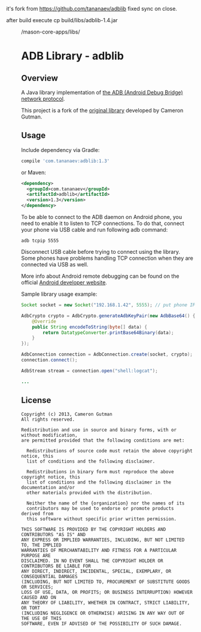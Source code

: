 it's fork from https://github.com/tananaev/adblib
fixed sync on close.

after build execute
cp build/libs/adblib-1.4.jar <DIR>/mason-core-apps/libs/

# ADB Library - adblib

## Overview

A Java library implementation of [the ADB (Android Debug Bridge) network protocol](https://android.googlesource.com/platform/system/core/+/master/adb/protocol.txt).

This project is a fork of the [original library](https://github.com/cgutman/AdbLib) developed by Cameron Gutman.

## Usage

Include dependency via Gradle:
```groovy
compile 'com.tananaev:adblib:1.3'
```
or Maven:
```xml
<dependency>
  <groupId>com.tananaev</groupId>
  <artifactId>adblib</artifactId>
  <version>1.3</version>
</dependency>
```

To be able to connect to the ADB daemon on Android phone, you need to enable it to listen to TCP connections. To do that, connect your phone via USB cable and run following adb command:
```
adb tcpip 5555
```

Disconnect USB cable before trying to connect using the library. Some phones have problems handling TCP connection when they are connected via USB as well.

More info about Android remote debugging can be found on the official [Android developer website](https://developer.android.com/studio/command-line/adb.html#wireless).

Sample library usage example:
```java
Socket socket = new Socket("192.168.1.42", 5555); // put phone IP address here

AdbCrypto crypto = AdbCrypto.generateAdbKeyPair(new AdbBase64() {
    @Override
    public String encodeToString(byte[] data) {
        return DatatypeConverter.printBase64Binary(data);
    }
});

AdbConnection connection = AdbConnection.create(socket, crypto);
connection.connect();

AdbStream stream = connection.open("shell:logcat");

...
```

## License

    Copyright (c) 2013, Cameron Gutman
    All rights reserved.

    Redistribution and use in source and binary forms, with or without modification,
    are permitted provided that the following conditions are met:

      Redistributions of source code must retain the above copyright notice, this
      list of conditions and the following disclaimer.

      Redistributions in binary form must reproduce the above copyright notice, this
      list of conditions and the following disclaimer in the documentation and/or
      other materials provided with the distribution.

      Neither the name of the {organization} nor the names of its
      contributors may be used to endorse or promote products derived from
      this software without specific prior written permission.

    THIS SOFTWARE IS PROVIDED BY THE COPYRIGHT HOLDERS AND CONTRIBUTORS "AS IS" AND
    ANY EXPRESS OR IMPLIED WARRANTIES, INCLUDING, BUT NOT LIMITED TO, THE IMPLIED
    WARRANTIES OF MERCHANTABILITY AND FITNESS FOR A PARTICULAR PURPOSE ARE
    DISCLAIMED. IN NO EVENT SHALL THE COPYRIGHT HOLDER OR CONTRIBUTORS BE LIABLE FOR
    ANY DIRECT, INDIRECT, INCIDENTAL, SPECIAL, EXEMPLARY, OR CONSEQUENTIAL DAMAGES
    (INCLUDING, BUT NOT LIMITED TO, PROCUREMENT OF SUBSTITUTE GOODS OR SERVICES;
    LOSS OF USE, DATA, OR PROFITS; OR BUSINESS INTERRUPTION) HOWEVER CAUSED AND ON
    ANY THEORY OF LIABILITY, WHETHER IN CONTRACT, STRICT LIABILITY, OR TORT
    (INCLUDING NEGLIGENCE OR OTHERWISE) ARISING IN ANY WAY OUT OF THE USE OF THIS
    SOFTWARE, EVEN IF ADVISED OF THE POSSIBILITY OF SUCH DAMAGE.
